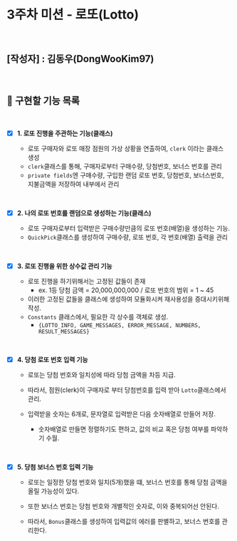 # 3주차 미션 - 로또(Lotto)

<br>

## [작성자] : 김동우(DongWooKim97)

<br>

## 📝 구현할 기능 목록

<br>

- [x] **1. 로또 진행을 주관하는 기능(클래스)**

  - 로또 구매자와 로또 매장 점원의 가상 상황을 연출하여, `clerk` 이라는 클래스 생성
  - `clerk`클래스를 통해, 구매자로부터 구매수량, 당첨번호, 보너스 번호를 관리
  - `private fields`엔 구매수량, 구입한 랜덤 로또 번호, 당첨번호, 보너스번호, 지불금액을 저장하여 내부에서 관리

<br>

- [x] **2. 나의 로또 번호를 랜덤으로 생성하는 기능(클래스)**

  - 로또 구매자로부터 입력받은 구매수량만큼의 로또 번호(배열)을 생성하는 기능.
  - `QuickPick`클래스를 생성하여 구매수량, 로또 번호, 각 번호(배열) 출력을 관리

<br>

- [x] **3. 로또 진행을 위한 상수값 관리 기능**

  - 로또 진행을 하기위해서는 고정된 값들이 존재
    - ex. 1등 당첨 금액 = 20,000,000,000 / 로또 번호의 범위 = 1 ~ 45
  - 이러한 고정된 값들을 클래스에 생성하여 모듈화시켜 재사용성을 증대시키위해 작성.
  - `Constants` 클래스에서, 필요한 각 상수를 객체로 생성.
    - `{LOTTO_INFO, GAME_MESSAGES, ERROR_MESSAGE, NUMBERS, RESULT_MESSAGES}`

<br>

- [x] **4. 당첨 로또 번호 입력 기능**

  - 로또는 당첨 번호와 일치성에 따라 당첨 금액을 차등 지급.
  - 따라서, 점원(clerk)이 구매자로 부터 당첨번호를 입력 받아 `Lotto`클래스에서 관리.

  - 입력받을 숫자는 6개로, 문자열로 입력받은 다음 숫자배열로 만들어 저장.
    - 숫자배열로 만들면 정렬하기도 편하고, 값의 비교 혹은 당첨 여부를 파악하기 수월.

<br>

- [x] **5. 당첨 보너스 번호 입력 기능**

  - 로또는 일정한 당첨 번호와 일치(5개)했을 떄, 보너스 번호를 통해 당첨 금액을 올릴 가능성이 있다.
  - 또한 보너스 번호는 당첨 번호와 개별적인 숫자로, 이와 중복되어선 안된다.

  - 따라서, `Bonus`클래스를 생성하여 입력값의 에러를 판별하고, 보너스 번호를 관리한다.
